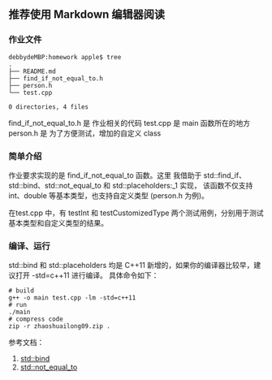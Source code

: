 ## 推荐使用 Markdown 编辑器阅读


### 作业文件

```
debbydeMBP:homework apple$ tree
.
├── README.md
├── find_if_not_equal_to.h
├── person.h
└── test.cpp

0 directories, 4 files
```

find_if_not_equal_to.h 是 作业相关的代码
test.cpp 是 main 函数所在的地方
person.h 是 为了方便测试，增加的自定义 class

### 简单介绍
作业要求实现的是 find_if_not_equal_to 函数。这里 我借助于 std::find_if、std::bind、std::not_equal_to 和 std::placeholders:_1 实现，
该函数不仅支持 int、double 等基本类型，也支持自定义类型 (person.h 为例)。

在test.cpp 中，有 testInt 和 testCustomizedType 两个测试用例，分别用于测试 基本类型和自定义类型的结果。

### 编译、运行
std::bind 和 std::placeholders 均是 C++11 新增的，如果你的编译器比较早，建议打开 -std=c++11 进行编译。
具体命令如下：

```
# build
g++ -o main test.cpp -lm -std=c++11
# run 
./main
# compress code 
zip -r zhaoshuailong09.zip .
```

参考文档：

1. [std::bind](http://www.cplusplus.com/reference/functional/bind/ "bind")
2. [std::not_equal_to](http://www.cplusplus.com/reference/functional/not_equal_to/ "not_equal_to")